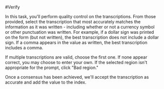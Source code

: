 #Verify

In this task, you'll perform quality control on the transcriptions. From those provided, select the transcription that most accurately matches the information as it was written - including whether or not a currency symbol or other punctuation was written. For example, if a dollar sign was printed on the form (but not written), the best transcription does not include a dollar sign. If a comma appears in the value as written, the best transcription includes a comma.

If multiple transcriptions are valid, choose the first one. If none appear correct, you may choose to enter your own. If the selected region isn't appropriate for the prompt, click "Bad region."

Once a consensus has been achieved, we'll accept the transcription as accurate and add the value to the index.
